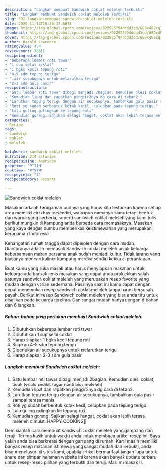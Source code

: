```yaml
---
description: "Langkah membuat Sandwich coklat meleleh Terbukti"
title: "Langkah membuat Sandwich coklat meleleh Terbukti"
slug: 592-langkah-membuat-sandwich-coklat-meleleh-terbukti
date: 2020-11-13T16:36:17.687Z
image: https://img-global.cpcdn.com/recipes/022985f94dddd3cd/680x482cq70/sandwich-coklat-meleleh-foto-resep-utama.jpg
thumbnail: https://img-global.cpcdn.com/recipes/022985f94dddd3cd/680x482cq70/sandwich-coklat-meleleh-foto-resep-utama.jpg
cover: https://img-global.cpcdn.com/recipes/022985f94dddd3cd/680x482cq70/sandwich-coklat-meleleh-foto-resep-utama.jpg
author: Harold Lawrence
ratingvalue: 4.4
reviewcount: 38611
recipeingredient:
- "beberapa lembar roti tawar"
- "1 cup selai coklat"
- "1 bgks kecil tepung roti"
- "4-5 sdm tepung terigu"
- " air sucukupnya untuk melarutkan terigu"
- "2-3 sdm gula pasir"
recipeinstructions:
- "Satu lembar roti tawar dibagi menjadi 2bagian. Kemudian olesi coklat, tidak terlalu sedikit (agar nanti bisa meleleh)"
- "Kemudian lipat dan rapatkan pinggir2nya dg cara di tekan2."
- "Larutkan tepung terigu dengan air secukupnya, tambahkan gula pasir sampai terasa manis."
- "Roti yg sudah berbentuk kotak kecil, celupkan pada tepung terigu."
- "Lalu guling gulingkan ke tepung roti"
- "Kemudian goreng. Sajikan selagi hangat, coklat akan lebih terasa meleleh dimulut. HAPPY COOKING🙏"
categories:
- Recipe
tags:
- sandwich
- coklat
- meleleh

katakunci: sandwich coklat meleleh 
nutrition: 214 calories
recipecuisine: American
preptime: "PT11M"
cooktime: "PT58M"
recipeyield: "4"
recipecategory: Dessert

---
```



![Sandwich coklat meleleh](https://img-global.cpcdn.com/recipes/022985f94dddd3cd/680x482cq70/sandwich-coklat-meleleh-foto-resep-utama.jpg)

Masakan adalah keragaman budaya yang harus kita lestarikan karena setiap area memiliki ciri khas tersendiri, walaupun namanya sama tetapi bentuk dan warna yang berbeda, seperti sandwich coklat meleleh yang kami tulis berikut mungkin di kampung anda berbeda cara memasaknya. Masakan yang kaya dengan bumbu memberikan keistimewahan yang merupakan keragaman Indonesia



Kehangatan rumah tangga dapat diperoleh dengan cara mudah. Diantaranya adalah memasak Sandwich coklat meleleh untuk keluarga. kebersamaan makan bersama anak sudah menjadi kultur, Tidak jarang yang biasanya mencari kuliner kampung mereka sendiri ketika di perantauan.

Buat kamu yang suka masak atau harus menyiapkan makanan untuk keluarga ada banyak jenis masakan yang dapat anda praktekkan salah satunya sandwich coklat meleleh yang merupakan resep favorite yang mudah dengan varian sederhana. Pasalnya saat ini kamu dapat dengan cepat menemukan resep sandwich coklat meleleh tanpa harus bersusah payah.
Berikut ini resep Sandwich coklat meleleh yang bisa anda tiru untuk disajikan pada keluarga tercinta. Dan sangat mudah hanya dengan 6 bahan dan 6 langkah.


<!--inarticleads1-->

##### Bahan-bahan yang perlukan membuat Sandwich coklat meleleh:

1. Dibutuhkan beberapa lembar roti tawar
1. Dibutuhkan 1 cup selai coklat
1. Harap siapkan 1 bgks kecil tepung roti
1. Siapkan 4-5 sdm tepung terigu
1. Diperlukan  air sucukupnya untuk melarutkan terigu
1. Harap siapkan 2-3 sdm gula pasir




<!--inarticleads2-->

##### Langkah membuat  Sandwich coklat meleleh:

1. Satu lembar roti tawar dibagi menjadi 2bagian. Kemudian olesi coklat, tidak terlalu sedikit (agar nanti bisa meleleh)
1. Kemudian lipat dan rapatkan pinggir2nya dg cara di tekan2.
1. Larutkan tepung terigu dengan air secukupnya, tambahkan gula pasir sampai terasa manis.
1. Roti yg sudah berbentuk kotak kecil, celupkan pada tepung terigu.
1. Lalu guling gulingkan ke tepung roti
1. Kemudian goreng. Sajikan selagi hangat, coklat akan lebih terasa meleleh dimulut. HAPPY COOKING🙏




Demikianlah cara membuat sandwich coklat meleleh yang gampang dan teruji. Terima kasih untuk waktu anda untuk membaca artikel resep ini. Saya yakin anda bisa berkreasi dengan gampang di rumah. Kami masih memiliki banyak resep makanan istimewa yang sangat mudah dan terbukti, anda bisa menelusuri di situs kami, apabila artikel bermanfaat jangan lupa untuk share dan simpan halaman website ini karena akan banyak update terbaru untuk resep-resep pilihan yang terbukti dan teruji. Mari memasak !!. 
